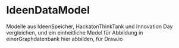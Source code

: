 # IdeenDataModel

Modelle aus 
IdeenSpeicher, HackatonThinkTank und Innovation Day  vergleichen,
und ein einheitliche Model für Abbildung in einerGraphdatenbank hier abbilden, für Draw.io
